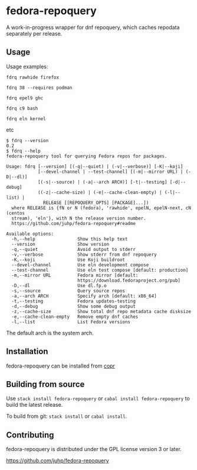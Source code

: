 # fedora-repoquery

A work-in-progress wrapper for dnf repoquery,
which caches repodata separately per release.

## Usage
Usage examples:

`fdrq rawhide firefox`

`fdrq 38 --requires podman`

`fdrq epel9 ghc`

`fdrq c9 bash`

`fdrq eln kernel`

etc

```shellsession
$ fdrq --version
0.2
$ fdrq --help
fedora-repoquery tool for querying Fedora repos for packages.

Usage: fdrq [--version] [(-q|--quiet) | (-v|--verbose)] [-K|--koji]
            [--devel-channel | --test-channel] [(-m|--mirror URL) | (-D|--dl)]
            [(-s|--source) | (-a|--arch ARCH)] [-t|--testing] [-d|--debug]
            ((-z|--cache-size) | (-e|--cache-clean-empty) | (-l|--list) |
              RELEASE [[REPOQUERY_OPTS] [PACKAGE]...])
  where RELEASE is {fN or N (fedora), 'rawhide', epelN, epelN-next, cN (centos
  stream), 'eln'}, with N the release version number.
  https://github.com/juhp/fedora-repoquery#readme

Available options:
  -h,--help                Show this help text
  --version                Show version
  -q,--quiet               Avoid output to stderr
  -v,--verbose             Show stderr from dnf repoquery
  -K,--koji                Use Koji buildroot
  --devel-channel          Use eln development compose
  --test-channel           Use eln test compose [default: production]
  -m,--mirror URL          Fedora mirror [default:
                           https://download.fedoraproject.org/pub]
  -D,--dl                  Use dl.fp.o
  -s,--source              Query source repos
  -a,--arch ARCH           Specify arch [default: x86_64]
  -t,--testing             Fedora updates-testing
  -d,--debug               Show some debug output
  -z,--cache-size          Show total dnf repo metadata cache disksize
  -e,--cache-clean-empty   Remove empty dnf caches
  -l,--list                List Fedora versions
```
The default arch is the system arch.

## Installation
fedora-repoquery can be installed from
[copr](https://copr.fedorainfracloud.org/coprs/petersen/fedora-repoquery/)

## Building from source
Use `stack install fedora-repoquery` or `cabal install fedora-repoquery`
to build the latest release.

To build from git: `stack install` or `cabal install`.

## Contributing
fedora-repoquery is distributed under the GPL license version 3 or later.

<https://github.com/juhp/fedora-repoquery>
